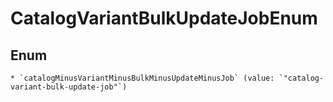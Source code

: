 
# CatalogVariantBulkUpdateJobEnum

## Enum


    * `catalogMinusVariantMinusBulkMinusUpdateMinusJob` (value: `"catalog-variant-bulk-update-job"`)



